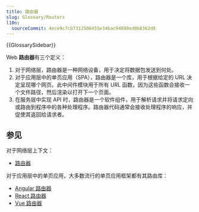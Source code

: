 ```yaml
---
title: 路由器
slug: Glossary/Routers
l10n:
  sourceCommit: 4ece9c7cb7312506455e34bac94898ed0b6362d8
---
```


{{GlossarySidebar}}

Web **路由器**有三个定义：

1. 对于网络层，路由器是一种网络设备，用于决定将数据包发送到何处。
2. 对于应用层中的单页应用（SPA），路由器是一个库，用于根据给定的 URL 决定呈现哪个网页。此中间件模块用于所有 URL 函数，因为这些函数会接收一个文件路径，然后渲染以打开下一个页面。
3. 在服务层中实现 API 时，路由器是一个软件组件，用于解析请求并将请求定向或路由到程序中的各种处理程序。路由器代码通常会接收处理程序的响应，并促使其返回给请求者。

## 参见

对于网络层上下文：

- [路由器](https://zh.wikipedia.org/wiki/路由器)

对于应用层中的单页应用，大多数流行的单页应用框架都有其路由库：

- [Angular 路由器](https://angular.io/guide/router)
- [React 路由器](https://reactrouter.com/)
- [Vue 路由器](https://router.vuejs.org)
